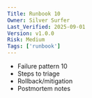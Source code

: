 ```yaml
---
Title: Runbook 10
Owner: Silver Surfer
Last_Verified: 2025-09-01
Version: v1.0.0
Risk: Medium
Tags: ['runbook']
---
```

- Failure pattern 10
- Steps to triage
- Rollback/mitigation
- Postmortem notes
